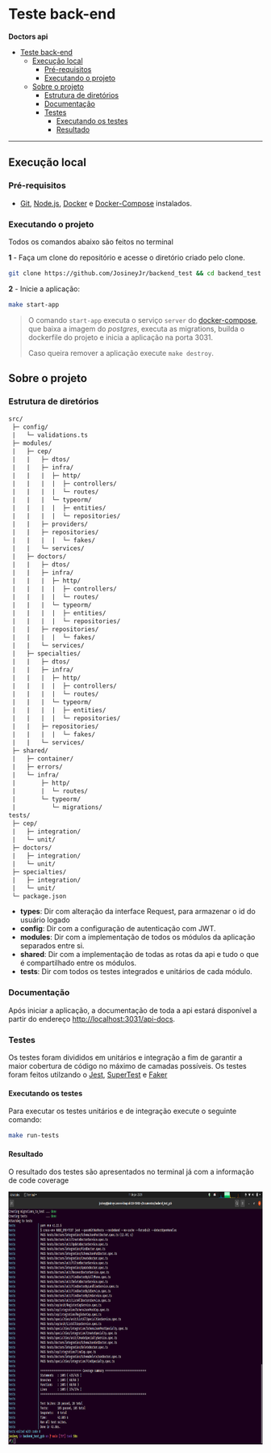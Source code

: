 # Teste back-end

**Doctors api**

- [Teste back-end](#teste-back-end)
  - [Execução local](#execução-local)
    - [Pré-requisitos](#pré-requisitos)
    - [Executando o projeto](#executando-o-projeto)
  - [Sobre o projeto](#sobre-o-projeto)
    - [Estrutura de diretórios](#estrutura-de-diretórios)
    - [Documentação](#documentação)
    - [Testes](#testes)
      - [Executando os testes](#executando-os-testes)
      - [Resultado](#resultado)

---

## Execução local

### Pré-requisitos

- [Git](https://git-scm.com/download/), [Node.js](https://nodejs.org/en/download/), [Docker](https://docs.docker.com/get-docker/) e [Docker-Compose](https://docs.docker.com/compose/install/) instalados.

### Executando o projeto

Todos os comandos abaixo são feitos no terminal

**1** - Faça um clone do repositório e acesse o diretório criado pelo clone.

```sh
git clone https://github.com/JosineyJr/backend_test && cd backend_test
```

**2** - Inicie a aplicação:

```sh
make start-app
```

> O comando `start-app` executa o serviço `server` do [docker-compose](./docker-compose.yml), que baixa a imagem do _postgres_, executa as migrations, builda o dockerfile do projeto e inicia a aplicação na porta 3031.
>
> Caso queira remover a aplicação execute `make destroy`.

## Sobre o projeto

### Estrutura de diretórios

```
src/
 ├─ config/
 |   └─ validations.ts
 ├─ modules/
 |   ├─ cep/
 |   |   ├─ dtos/
 |   |   ├─ infra/
 |   |   |  ├─ http/
 |   |   |  |  ├─ controllers/
 |   |   |  |  └─ routes/
 |   |   |  └─ typeorm/
 |   |   |  |  ├─ entities/
 |   |   |  |  └─ repositories/
 |   |   ├─ providers/
 |   |   ├─ repositories/
 |   |   |  |  └─ fakes/
 |   |   └─ services/
 |   ├─ doctors/
 |   |   ├─ dtos/
 |   |   ├─ infra/
 |   |   |  ├─ http/
 |   |   |  |  ├─ controllers/
 |   |   |  |  └─ routes/
 |   |   |  └─ typeorm/
 |   |   |  |  ├─ entities/
 |   |   |  |  └─ repositories/
 |   |   ├─ repositories/
 |   |   |  |  └─ fakes/
 |   |   └─ services/
 |   ├─ specialties/
 |   |   ├─ dtos/
 |   |   ├─ infra/
 |   |   |  ├─ http/
 |   |   |  |  ├─ controllers/
 |   |   |  |  └─ routes/
 |   |   |  └─ typeorm/
 |   |   |  |  ├─ entities/
 |   |   |  |  └─ repositories/
 |   |   ├─ repositories/
 |   |   |  |  └─ fakes/
 |   |   └─ services/
 ├─ shared/
 |   ├─ container/
 |   ├─ errors/
 |   └─ infra/
 |       ├─ http/
 |       |  └─ routes/
 |       └─ typeorm/
 |          └─ migrations/
tests/
 ├─ cep/
 |   ├─ integration/
 |   └─ unit/
 ├─ doctors/
 |   ├─ integration/
 |   └─ unit/
 ├─ specialties/
 |   ├─ integration/
 |   └─ unit/
 └─ package.json
```

- **types**: Dir com alteração da interface Request, para armazenar o id do usuário logado
- **config**: Dir com a configuração de autenticação com JWT.
- **modules**: Dir com a implementação de todos os módulos da aplicação separados entre si.
- **shared**: Dir com a implementação de todas as rotas da api e tudo o que é compartilhado entre os módulos.
- **tests**: Dir com todos os testes integrados e unitários de cada módulo.

### Documentação

Após iniciar a aplicação, a documentação de toda a api estará disponível a partir do endereço <http://localhost:3031/api-docs>.

### Testes

Os testes foram divididos em unitários e integração a fim de garantir a maior cobertura de código no máximo de camadas possíveis. Os testes foram feitos utilzando o [Jest](https://www.npmjs.com/package/jest), [SuperTest](https://www.npmjs.com/package/supertest) e [Faker](https://www.npmjs.com/package/faker)

#### Executando os testes

Para executar os testes unitários e de integração execute o seguinte comando:

```sh
make run-tests
```

#### Resultado

O resultado dos testes são apresentados no terminal já com a informação de code coverage

<img src=https://github.com/JosineyJr/backend_test/blob/main/testCoverage.png height="500">
